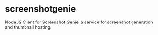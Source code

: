 # screenshotgenie
NodeJS Client for [Screenshot Genie](https://screenshotgenie.com/), a service for screenshot generation and thumbnail hosting.
